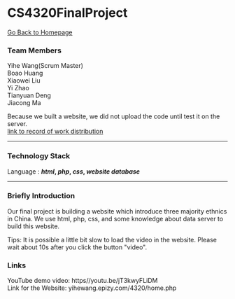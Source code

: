 # CS4320FinalProject
[Go Back to Homepage](https://github.com/YiheWang/CS4320)
### Team Members
Yihe Wang(Scrum Master)<br>
Boao Huang<br>
Xiaowei Liu<br>
Yi Zhao <br>
Tianyuan Deng<br>
Jiacong Ma<br>

Because we built a website, we did not upload the code until test it on the server.<br>
[link to record of work distribution](https://github.com/YiheWang/CS4320FinalProject/blob/master/Record%20of%20%20Work%20Distribution.md)
***

### Technology Stack 
Language : ***html*, *php*, *css*, *website database*** 
***

### Briefly Introduction 
Our final project is building a website which introduce three majority ethnics in China. We use html, php, css, and some knowledge about data server to build this website.

Tips: It is possible a little bit slow to load the video in the website. Please wait about 10s after you click the button "video".

### Links 
YouTube demo video: https//youtu.be/jT3kwyFLiDM <br>
Link for the Website: yihewang.epizy.com/4320/home.php


 
